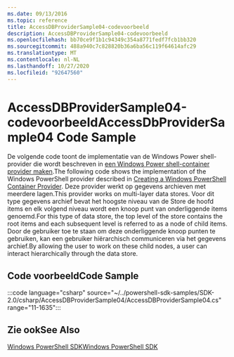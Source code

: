 ```yaml
---
ms.date: 09/13/2016
ms.topic: reference
title: AccessDBProviderSample04-codevoorbeeld
description: AccessDBProviderSample04-codevoorbeeld
ms.openlocfilehash: bb70ce9f1b1c94349c354a8771fedf7fcb1bb320
ms.sourcegitcommit: 488a940c7c828820b36a6ba56c119f64614afc29
ms.translationtype: MT
ms.contentlocale: nl-NL
ms.lasthandoff: 10/27/2020
ms.locfileid: "92647560"
---
```

# <a name="accessdbprovidersample04-code-sample"></a><span data-ttu-id="5ab41-103">AccessDBProviderSample04-codevoorbeeld</span><span class="sxs-lookup"><span data-stu-id="5ab41-103">AccessDbProviderSample04 Code Sample</span></span>

<span data-ttu-id="5ab41-104">De volgende code toont de implementatie van de Windows Power shell-provider die wordt beschreven in [een Windows Power shell-container provider maken](./creating-a-windows-powershell-container-provider.md).</span><span class="sxs-lookup"><span data-stu-id="5ab41-104">The following code shows the implementation of the Windows PowerShell provider described in [Creating a Windows PowerShell Container Provider](./creating-a-windows-powershell-container-provider.md).</span></span>
<span data-ttu-id="5ab41-105">Deze provider werkt op gegevens archieven met meerdere lagen.</span><span class="sxs-lookup"><span data-stu-id="5ab41-105">This provider works on multi-layer data stores.</span></span> <span data-ttu-id="5ab41-106">Voor dit type gegevens archief bevat het hoogste niveau van de Store de hoofd items en elk volgend niveau wordt een knoop punt van onderliggende items genoemd.</span><span class="sxs-lookup"><span data-stu-id="5ab41-106">For this type of data store, the top level of the store contains the root items and each subsequent level is referred to as a node of child items.</span></span> <span data-ttu-id="5ab41-107">Door de gebruiker toe te staan om deze onderliggende knoop punten te gebruiken, kan een gebruiker hiërarchisch communiceren via het gegevens archief.</span><span class="sxs-lookup"><span data-stu-id="5ab41-107">By allowing the user to work on these child nodes, a user can interact hierarchically through the data store.</span></span>

## <a name="code-sample"></a><span data-ttu-id="5ab41-108">Code voorbeeld</span><span class="sxs-lookup"><span data-stu-id="5ab41-108">Code Sample</span></span>

:::code language="csharp" source="~/../powershell-sdk-samples/SDK-2.0/csharp/AccessDBProviderSample04/AccessDBProviderSample04.cs" range="11-1635":::

## <a name="see-also"></a><span data-ttu-id="5ab41-109">Zie ook</span><span class="sxs-lookup"><span data-stu-id="5ab41-109">See Also</span></span>

[<span data-ttu-id="5ab41-110">Windows PowerShell SDK</span><span class="sxs-lookup"><span data-stu-id="5ab41-110">Windows PowerShell SDK</span></span>](../windows-powershell-reference.md)
